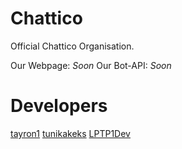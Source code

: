 # Chattico
Official Chattico Organisation.

Our Webpage: *Soon*
Our Bot-API: *Soon*

 # Developers
 [tayron1](https://github.com/tayron1)
 [tunikakeks](https://github.com/tunikakeks)
 [LPTP1Dev](https://github.com/LPTP1Dev)
